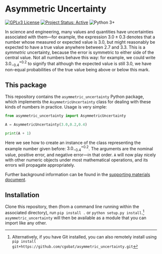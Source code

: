 # Asymmetric Uncertainty

[![GPLv3 License](https://img.shields.io/github/license/cgobat/asymmetric_uncertainty)](https://opensource.org/licenses/GPL-3.0) [![Project Status: Active](https://www.repostatus.org/badges/latest/active.svg)](https://www.repostatus.org/#active) ![Python 3+](https://img.shields.io/badge/made%20with-Python%203-blue)

In science and engineering, many values and quantities have uncertainties associated with them—for example, the expression $3.0\pm0.3$ denotes that a number whose measured or expected value is 3.0, but might reasonably be expected to have a true value anywhere between 2.7 and 3.3. This is a *symmetric* uncertainty, because the error is symmetric to either side of the central value. Not all numbers behave this way: for example, we could write $3.0_{-0.4}^{+0.2}$ to signify that although the expected value is still 3.0, we have non-equal probabilities of the true value being above or below this mark.

## This package

This repository contains the `asymmetric_uncertainty` Python package, which implements the `AsymmetricUncertainty` class for dealing with these kinds of numbers in practice. Usage is very simple:

```python
from asymmetric_uncertainty import AsymmetricUncertainty

A = AsymmetricUncertainty(3.0,0.2,0.4)

print(A + 1)
```

Here we see how to create an instance of the class representing the example number given before: $3.0_{-0.4}^{+0.2}$. The arguments are the nominal value, positive error, and negative error—in that order. `A` will now play nicely with other numeric objects under most mathematical operations, and its errors will propagate appropriately.

Further background information can be found in the [supporting materials document](./supporting_matl.md).

## Installation

Clone this repository, then (from a command line running within the associated directory), run `pip install .` or `python setup.py install`.[^1] `asymmetric_uncertainty` will then be available as a module that you can import like any other.

[^1]: Alternatively, if you have Git installed, you can also remotely install using `pip install git+https://github.com/cgobat/asymmetric_uncertainty.git`